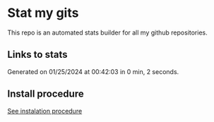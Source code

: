 # Stat my gits

This repo is an automated stats builder for all my github repositories.

## Links to stats


Generated on 01/25/2024 at 00:42:03 in 0 min, 2 seconds.

## Install procedure

[See instalation procedure](./src/install.md)
